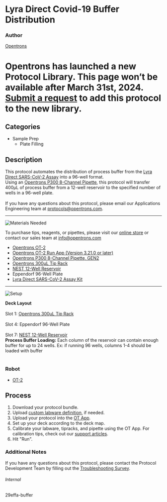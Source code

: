 # Lyra Direct Covid-19 Buffer Distribution

### Author
[Opentrons](https://opentrons.com/)


# Opentrons has launched a new Protocol Library. This page won’t be available after March 31st, 2024. [Submit a request](https://docs.google.com/forms/d/e/1FAIpQLSdYYp9QCKow4nn0KlCVsMS3HX0eJ0N9O7-erajKvcpT0lWbSg/viewform) to add this protocol to the new library.

## Categories
* Sample Prep
	* Plate Filling


## Description
This protocol automates the distribution of process buffer from the [Lyra Direct SARS-CoV-2 Assay](https://www.quidel.com/molecular-diagnostics/lyra-direct-sars-cov-2-assay) into a 96-well format.</br>
Using an [Opentrons P300 8-Channel Pipette](https://shop.opentrons.com/collections/ot-2-pipettes/products/8-channel-electronic-pipette), this protocol will transfer 400µL of process buffer from a 12-well reservoir to the specified number of wells in a 96-well plate.
</br>
</br>
If you have any questions about this protocol, please email our Applications Engineering team at [protocols@opentrons.com](mailto:protocols@opentrons.com).

---
![Materials Needed](https://s3.amazonaws.com/opentrons-protocol-library-website/custom-README-images/001-General+Headings/materials.png)

To purchase tips, reagents, or pipettes, please visit our [online store](https://shop.opentrons.com/) or contact our sales team at [info@opentrons.com](mailto:info@opentrons.com)

* [Opentrons OT-2](https://shop.opentrons.com/collections/ot-2-robot/products/ot-2)
* [Opentrons OT-2 Run App (Version 3.21.0 or later)](https://opentrons.com/ot-app/)
* [Opentrons P300 8-Channel Pipette, GEN2](https://shop.opentrons.com/collections/ot-2-pipettes/products/8-channel-electronic-pipette)
* [Opentrons 300µL Tip Rack](https://shop.opentrons.com/collections/opentrons-tips)
* [NEST 12-Well Reservoir](https://shop.opentrons.com/collections/verified-labware/products/nest-12-well-reservoir-15-ml)
* Eppendorf 96-Well Plate
* [Lyra Direct SARS-CoV-2 Assay Kit](https://www.quidel.com/molecular-diagnostics/lyra-direct-sars-cov-2-assay)


---
![Setup](https://s3.amazonaws.com/opentrons-protocol-library-website/custom-README-images/001-General+Headings/Setup.png)

**Deck Layout**</br>
</br>
Slot 1: [Opentrons 300µL Tip Rack](https://shop.opentrons.com/collections/opentrons-tips)</br>
</br>
Slot 4: Eppendorf 96-Well Plate</br>
</br>
Slot 7: [NEST 12-Well Reservoir](https://shop.opentrons.com/collections/verified-labware/products/nest-12-well-reservoir-15-ml)</br>
**Process Buffer Loading:** Each column of the reservoir can contain enough buffer for up to 24 wells. Ex: if running 96 wells, columns 1-4 should be loaded with buffer</br>
</br>


### Robot
* [OT-2](https://opentrons.com/ot-2)

## Process

1. Download your protocol bundle.
2. Upload [custom labware definition](https://support.opentrons.com/en/articles/3136506-using-labware-in-your-protocols), if needed.
3. Upload your protocol into the [OT App](https://opentrons.com/ot-app).
4. Set up your deck according to the deck map.
5. Calibrate your labware, tipracks, and pipette using the OT App. For calibration tips, check out our [support articles](https://support.opentrons.com/en/collections/1559720-guide-for-getting-started-with-the-ot-2).
6. Hit "Run".

### Additional Notes
If you have any questions about this protocol, please contact the Protocol Development Team by filling out the [Troubleshooting Survey](https://protocol-troubleshooting.paperform.co/).

###### Internal
29effa-buffer

